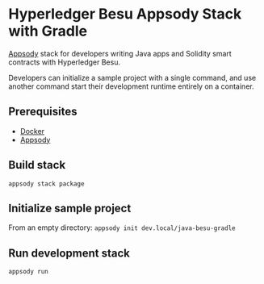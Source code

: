 # Hyperledger Besu Appsody Stack with Gradle

[Appsody](https://appsody.dev/) stack for developers writing Java apps and Solidity smart contracts with Hyperledger Besu.

Developers can initialize a sample project with a single command, and use another command start their development runtime entirely on a container.

## Prerequisites
* [Docker](https://www.docker.com/)
* [Appsody](https://appsody.dev/)

## Build stack
`appsody stack package`

## Initialize sample project
From an empty directory:
`appsody init dev.local/java-besu-gradle`

## Run development stack
`appsody run`
